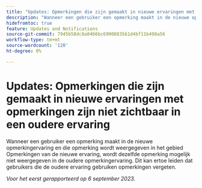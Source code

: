 ```yaml
---
title: "Updates: Opmerkingen die zijn gemaakt in nieuwe ervaringen met opmerkingen zijn niet zichtbaar in een oudere ervaring"
description: "Wanneer een gebruiker een opmerking maakt in de nieuwe opmerkingervaring en die opmerking wordt weergegeven in het gebied Opmerkingen van de nieuwe ervaring, wordt dezelfde opmerking mogelijk niet weergegeven in de oudere opmerkingervaring. Dit kan ertoe leiden dat gebruikers die de oudere ervaring gebruiken opmerkingen missen."
hidefromtoc: true
feature: Updates and Notifications
source-git-commit: 7945b58dc8a0466bc6990883561d4bf11b498a56
workflow-type: tm+mt
source-wordcount: '120'
ht-degree: 0%

---
```



# Updates: Opmerkingen die zijn gemaakt in nieuwe ervaringen met opmerkingen zijn niet zichtbaar in een oudere ervaring

Wanneer een gebruiker een opmerking maakt in de nieuwe opmerkingervaring en die opmerking wordt weergegeven in het gebied Opmerkingen van de nieuwe ervaring, wordt dezelfde opmerking mogelijk niet weergegeven in de oudere opmerkingervaring. Dit kan ertoe leiden dat gebruikers die de oudere ervaring gebruiken opmerkingen vergeten.

_Voor het eerst gerapporteerd op 6 september 2023._
